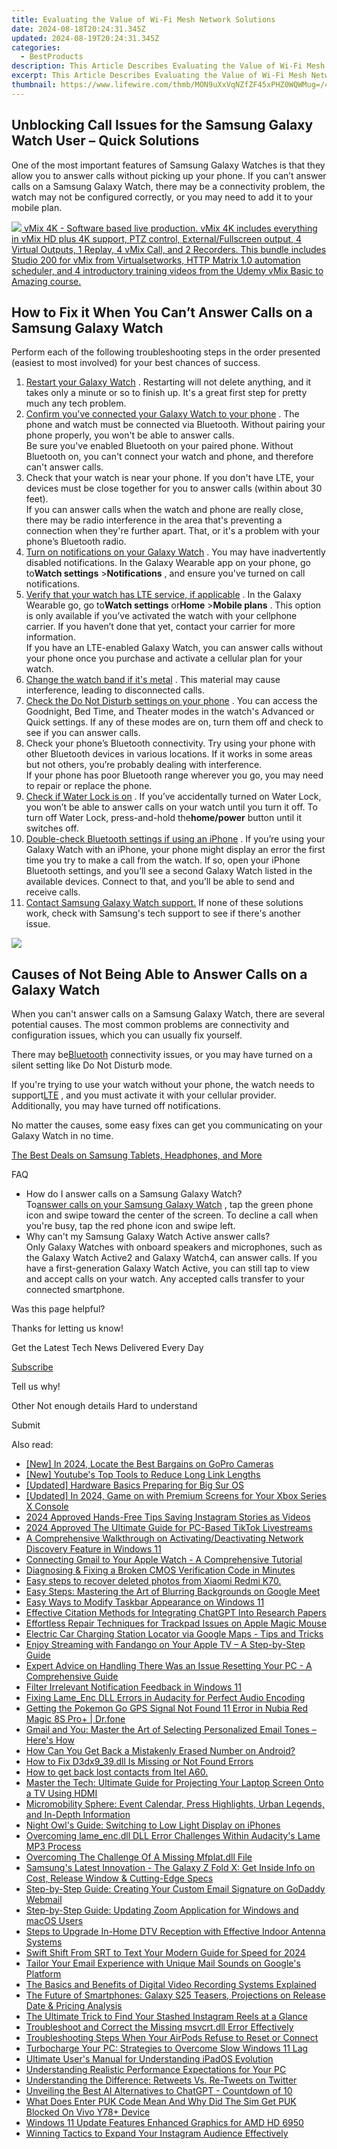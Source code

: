 ```yaml
---
title: Evaluating the Value of Wi-Fi Mesh Network Solutions
date: 2024-08-18T20:24:31.345Z
updated: 2024-08-19T20:24:31.345Z
categories:
  - BestProducts
description: This Article Describes Evaluating the Value of Wi-Fi Mesh Network Solutions
excerpt: This Article Describes Evaluating the Value of Wi-Fi Mesh Network Solutions
thumbnail: https://www.lifewire.com/thmb/MON9uXxVqNZfZF45xPHZ0WQWMug=/400x300/filters:no_upscale():max_bytes(150000):strip_icc():format(webp)/is-a-wi-fi-mesh-network-worth-it-5208305-ed06f07a8ef64264819da22f00cc58e2.jpg
---
```


## Unblocking Call Issues for the Samsung Galaxy Watch User – Quick Solutions
 One of the most important features of Samsung Galaxy Watches is that they allow you to answer calls without picking up your phone. If you can’t answer calls on a Samsung Galaxy Watch, there may be a connectivity problem, the watch may not be configured correctly, or you may need to add it to your mobile plan.  

<!-- affiliate ads begin -->
<a href="https://secure.2checkout.com/order/checkout.php?PRODS=30901369&QTY=1&AFFILIATE=108875&CART=1"> <img src="https://secure.avangate.com/images/merchant/ce9a6fb2becc2d235e62b125e9260102/products/1_copy_vMixCallScreenshot1-large.jpg" border="0"> vMix 4K - Software based live production. vMix 4K includes everything in vMix HD plus 4K support, PTZ control, External/Fullscreen output, 4 Virtual Outputs, 1 Replay, 4 vMix Call, and 2 Recorders. 
This bundle includes Studio 200 for vMix from Virtualsetworks, HTTP Matrix 1.0 automation scheduler, and 4 introductory training videos from the Udemy vMix Basic to Amazing course. </a>
<!-- affiliate ads end -->
## How to Fix it When You Can’t Answer Calls on a Samsung Galaxy Watch

 Perform each of the following troubleshooting steps in the order presented (easiest to most involved) for your best chances of success.  

1. [Restart your Galaxy Watch](https://www.lifewire.com/restart-samsung-galaxy-watch-5217412) . Restarting will not delete anything, and it takes only a minute or so to finish up. It's a great first step for pretty much any tech problem.
2. [Confirm you've connected your Galaxy Watch to your phone](https://www.lifewire.com/connect-samsung-galaxy-watch-to-phone-5217958) . The phone and watch must be connected via Bluetooth. Without pairing your phone properly, you won't be able to answer calls.  
 Be sure you've enabled Bluetooth on your paired phone. Without Bluetooth on, you can't connect your watch and phone, and therefore can't answer calls.
3. Check that your watch is near your phone. If you don't have LTE, your devices must be close together for you to answer calls (within about 30 feet).  
 If you can answer calls when the watch and phone are really close, there may be radio interference in the area that's preventing a connection when they're further apart. That, or it's a problem with your phone’s Bluetooth radio.
4. [Turn on notifications on your Galaxy Watch](https://www.lifewire.com/receive-text-messages-on-samsung-galaxy-watch-5217923) . You may have inadvertently disabled notifications. In the Galaxy Wearable app on your phone, go to**Watch settings** \>**Notifications** , and ensure you've turned on call notifications.
5. [Verify that your watch has LTE service, if applicable](https://shop-links.co/link/?exclusive=1&publisher_slug=itechdaily19598&url=https%3A%2F%2Fwww.samsung.com%2Fus%2Fsupport%2Fanswer%2FANS00082122%2F) . In the Galaxy Wearable go, go to**Watch settings** or**Home** \>**Mobile plans** . This option is only available if you’ve activated the watch with your cellphone carrier. If you haven’t done that yet, contact your carrier for more information.  
 If you have an LTE-enabled Galaxy Watch, you can answer calls without your phone once you purchase and activate a cellular plan for your watch.
6. [Change the watch band if it's metal](https://shop-links.co/link/?exclusive=1&publisher_slug=itechdaily19598&url=https%3A%2F%2Fwww.samsung.com%2Fus%2Fsupport%2Fanswer%2FANS00087245%2F) . This material may cause interference, leading to disconnected calls.
7. [Check the Do Not Disturb settings on your phone](https://www.lifewire.com/use-do-not-disturb-on-android-4688870) . You can access the Goodnight, Bed Time, and Theater modes in the watch's Advanced or Quick settings. If any of these modes are on, turn them off and check to see if you can answer calls.
8. Check your phone’s Bluetooth connectivity. Try using your phone with other Bluetooth devices in various locations. If it works in some areas but not others, you’re probably dealing with interference.  
 If your phone has poor Bluetooth range wherever you go, you may need to repair or replace the phone.
9. [Check if Water Lock is on](https://www.lifewire.com/is-galaxy-watch-waterproof-4774452) . If you’ve accidentally turned on Water Lock, you won’t be able to answer calls on your watch until you turn it off. To turn off Water Lock, press-and-hold the**home/power** button until it switches off.
10. [Double-check Bluetooth settings if using an iPhone](https://www.lifewire.com/connect-bluetooth-devices-to-iphone-2000092) . If you’re using your Galaxy Watch with an iPhone, your phone might display an error the first time you try to make a call from the watch. If so, open your iPhone Bluetooth settings, and you’ll see a second Galaxy Watch listed in the available devices. Connect to that, and you’ll be able to send and receive calls.
11. [Contact Samsung Galaxy Watch support.](https://shop-links.co/link/?exclusive=1&publisher_slug=itechdaily19598&url=https%3A%2F%2Fwww.samsung.com%2Fus%2Fsupport%2Fmobile%2Fwearables%2Fsmartwatches%2Fgalaxy-watch%2F) If none of these solutions work, check with Samsung's tech support to see if there's another issue.

<!-- affiliate ads begin -->
<a href="https://secure.2checkout.com/order/checkout.php?PRODS=4620778&QTY=1&AFFILIATE=108875&CART=1"><img src="https://secure.avangate.com/images/merchant/07dd4d5a72f5740ef0f035f201951476/300__250banner.jpg" border="0"></a>
<!-- affiliate ads end -->
## Causes of Not Being Able to Answer Calls on a Galaxy Watch

 When you can't answer calls on a Samsung Galaxy Watch, there are several potential causes. The most common problems are connectivity and configuration issues, which you can usually fix yourself.

 There may be[Bluetooth](https://www.lifewire.com/what-is-bluetooth-2377412) connectivity issues, or you may have turned on a silent setting like Do Not Disturb mode.

 If you're trying to use your watch without your phone, the watch needs to support[LTE](https://www.lifewire.com/what-is-lte-3426453) , and you must activate it with your cellular provider. Additionally, you may have turned off notifications.

 No matter the causes, some easy fixes can get you communicating on your Galaxy Watch in no time.

[The Best Deals on Samsung Tablets, Headphones, and More](https://www.lifewire.com/best-samsung-deals-8601352)

 FAQ

* How do I answer calls on a Samsung Galaxy Watch?  
 To[answer calls on your Samsung Galaxy Watch](https://www.lifewire.com/answer-call-on-samsung-galaxy-watch-5201661) , tap the green phone icon and swipe toward the center of the screen. To decline a call when you're busy, tap the red phone icon and swipe left.
* Why can't my Samsung Galaxy Watch Active answer calls?  
 Only Galaxy Watches with onboard speakers and microphones, such as the Galaxy Watch Active2 and Galaxy Watch4, can answer calls. If you have a first-generation Galaxy Watch Active, you can still tap to view and accept calls on your watch. Any accepted calls transfer to your connected smartphone.

Was this page helpful?

Thanks for letting us know!

 Get the Latest Tech News Delivered Every Day

[Subscribe](https://www.lifewire.com/#)

Tell us why!

 Other  Not enough details  Hard to understand

 Submit

<ins class="adsbygoogle"
     style="display:block"
     data-ad-format="autorelaxed"
     data-ad-client="ca-pub-7571918770474297"
     data-ad-slot="1223367746"></ins>



<ins class="adsbygoogle"
     style="display:block"
     data-ad-client="ca-pub-7571918770474297"
     data-ad-slot="8358498916"
     data-ad-format="auto"
     data-full-width-responsive="true"></ins>

<span class="atpl-alsoreadstyle">Also read:</span>
<div><ul>
<li><a href="https://fox-boxes.techidaily.com/new-in-2024-locate-the-best-bargains-on-gopro-cameras/"><u>[New] In 2024, Locate the Best Bargains on GoPro Cameras</u></a></li>
<li><a href="https://facebook-video-footage.techidaily.com/new-youtubes-top-tools-to-reduce-long-link-lengths/"><u>[New] Youtube's Top Tools to Reduce Long Link Lengths</u></a></li>
<li><a href="https://some-knowledge.techidaily.com/updated-hardware-basics-preparing-for-big-sur-os/"><u>[Updated] Hardware Basics  Preparing for Big Sur OS</u></a></li>
<li><a href="https://vp-tips.techidaily.com/updated-in-2024-game-on-with-premium-screens-for-your-xbox-series-x-console/"><u>[Updated] In 2024, Game on with Premium Screens for Your Xbox Series X Console</u></a></li>
<li><a href="https://instagram-video-files.techidaily.com/2024-approved-hands-free-tips-saving-instagram-stories-as-videos/"><u>2024 Approved  Hands-Free Tips  Saving Instagram Stories as Videos</u></a></li>
<li><a href="https://tiktok-clips.techidaily.com/2024-approved-the-ultimate-guide-for-pc-based-tiktok-livestreams/"><u>2024 Approved  The Ultimate Guide for PC-Based TikTok Livestreams</u></a></li>
<li><a href="https://technical-tips.techidaily.com/a-comprehensive-walkthrough-on-activatingdeactivating-network-discovery-feature-in-windows-11/"><u>A Comprehensive Walkthrough on Activating/Deactivating Network Discovery Feature in Windows 11</u></a></li>
<li><a href="https://technical-tips.techidaily.com/connecting-gmail-to-your-apple-watch-a-comprehensive-tutorial/"><u>Connecting Gmail to Your Apple Watch - A Comprehensive Tutorial</u></a></li>
<li><a href="https://technical-tips.techidaily.com/diagnosing-and-fixing-a-broken-cmos-verification-code-in-minutes/"><u>Diagnosing & Fixing a Broken CMOS Verification Code in Minutes</u></a></li>
<li><a href="https://phone-solutions.techidaily.com/easy-steps-to-recover-deleted-photos-from-xiaomi-redmi-k70-by-fonelab-android-recover-photos/"><u>Easy steps to recover deleted photos from Xiaomi Redmi K70.</u></a></li>
<li><a href="https://technical-tips.techidaily.com/easy-steps-mastering-the-art-of-blurring-backgrounds-on-google-meet/"><u>Easy Steps: Mastering the Art of Blurring Backgrounds on Google Meet</u></a></li>
<li><a href="https://technical-tips.techidaily.com/easy-ways-to-modify-taskbar-appearance-on-windows-11/"><u>Easy Ways to Modify Taskbar Appearance on Windows 11</u></a></li>
<li><a href="https://technical-tips.techidaily.com/effective-citation-methods-for-integrating-chatgpt-into-research-papers/"><u>Effective Citation Methods for Integrating ChatGPT Into Research Papers</u></a></li>
<li><a href="https://technical-tips.techidaily.com/effortless-repair-techniques-for-trackpad-issues-on-apple-magic-mouse/"><u>Effortless Repair Techniques for Trackpad Issues on Apple Magic Mouse</u></a></li>
<li><a href="https://technical-tips.techidaily.com/electric-car-charging-station-locator-via-google-maps-tips-and-tricks/"><u>Electric Car Charging Station Locator via Google Maps - Tips and Tricks</u></a></li>
<li><a href="https://technical-tips.techidaily.com/enjoy-streaming-with-fandango-on-your-apple-tv-a-step-by-step-guide/"><u>Enjoy Streaming with Fandango on Your Apple TV – A Step-by-Step Guide</u></a></li>
<li><a href="https://technical-tips.techidaily.com/expert-advice-on-handling-there-was-an-issue-resetting-your-pc-a-comprehensive-guide/"><u>Expert Advice on Handling There Was an Issue Resetting Your PC - A Comprehensive Guide</u></a></li>
<li><a href="https://win11.techidaily.com/filter-irrelevant-notification-feedback-in-windows-11/"><u>Filter Irrelevant Notification Feedback in Windows 11</u></a></li>
<li><a href="https://technical-tips.techidaily.com/fixing-lameenc-dll-errors-in-audacity-for-perfect-audio-encoding/"><u>Fixing Lame_Enc DLL Errors in Audacity for Perfect Audio Encoding</u></a></li>
<li><a href="https://android-location.techidaily.com/getting-the-pokemon-go-gps-signal-not-found-11-error-in-nubia-red-magic-8s-proplus-drfone-by-drfone-virtual/"><u>Getting the Pokemon Go GPS Signal Not Found 11 Error in Nubia Red Magic 8S Pro+ | Dr.fone</u></a></li>
<li><a href="https://technical-tips.techidaily.com/gmail-and-you-master-the-art-of-selecting-personalized-email-tones-heres-how/"><u>Gmail and You: Master the Art of Selecting Personalized Email Tones – Here's How</u></a></li>
<li><a href="https://technical-tips.techidaily.com/how-can-you-get-back-a-mistakenly-erased-number-on-android/"><u>How Can You Get Back a Mistakenly Erased Number on Android?</u></a></li>
<li><a href="https://technical-tips.techidaily.com/how-to-fix-d3dx939dll-is-missing-or-not-found-errors/"><u>How to Fix D3dx9_39.dll Is Missing or Not Found Errors</u></a></li>
<li><a href="https://blog-min.techidaily.com/how-to-get-back-lost-contacts-from-itel-a60-by-fonelab-android-recover-contacts/"><u>How to get back lost contacts from Itel A60.</u></a></li>
<li><a href="https://technical-tips.techidaily.com/master-the-tech-ultimate-guide-for-projecting-your-laptop-screen-onto-a-tv-using-hdmi/"><u>Master the Tech: Ultimate Guide for Projecting Your Laptop Screen Onto a TV Using HDMI</u></a></li>
<li><a href="https://technical-tips.techidaily.com/micromobility-sphere-event-calendar-press-highlights-urban-legends-and-in-depth-information/"><u>Micromobility Sphere: Event Calendar, Press Highlights, Urban Legends, and In-Depth Information</u></a></li>
<li><a href="https://technical-tips.techidaily.com/night-owls-guide-switching-to-low-light-display-on-iphones/"><u>Night Owl's Guide: Switching to Low Light Display on iPhones</u></a></li>
<li><a href="https://technical-tips.techidaily.com/overcoming-lameencdll-dll-error-challenges-within-audacitys-lame-mp3-process/"><u>Overcoming lame_enc.dll DLL Error Challenges Within Audacity's Lame MP3 Process</u></a></li>
<li><a href="https://technical-tips.techidaily.com/overcoming-the-challenge-of-a-missing-mfplatdll-file/"><u>Overcoming The Challenge Of A Missing Mfplat.dll File</u></a></li>
<li><a href="https://technical-tips.techidaily.com/samsungs-latest-innovation-the-galaxy-z-fold-x-get-inside-info-on-cost-release-window-and-cutting-edge-specs/"><u>Samsung's Latest Innovation - The Galaxy Z Fold X: Get Inside Info on Cost, Release Window & Cutting-Edge Specs</u></a></li>
<li><a href="https://technical-tips.techidaily.com/step-by-step-guide-creating-your-custom-email-signature-on-godaddy-webmail/"><u>Step-by-Step Guide: Creating Your Custom Email Signature on GoDaddy Webmail</u></a></li>
<li><a href="https://technical-tips.techidaily.com/step-by-step-guide-updating-zoom-application-for-windows-and-macos-users/"><u>Step-by-Step Guide: Updating Zoom Application for Windows and macOS Users</u></a></li>
<li><a href="https://technical-tips.techidaily.com/steps-to-upgrade-in-home-dtv-reception-with-effective-indoor-antenna-systems/"><u>Steps to Upgrade In-Home DTV Reception with Effective Indoor Antenna Systems</u></a></li>
<li><a href="https://some-guidance.techidaily.com/swift-shift-from-srt-to-text-your-modern-guide-for-speed-for-2024/"><u>Swift Shift From SRT to Text  Your Modern Guide for Speed for 2024</u></a></li>
<li><a href="https://technical-tips.techidaily.com/tailor-your-email-experience-with-unique-mail-sounds-on-googles-platform/"><u>Tailor Your Email Experience with Unique Mail Sounds on Google's Platform</u></a></li>
<li><a href="https://technical-tips.techidaily.com/the-basics-and-benefits-of-digital-video-recording-systems-explained/"><u>The Basics and Benefits of Digital Video Recording Systems Explained</u></a></li>
<li><a href="https://technical-tips.techidaily.com/the-future-of-smartphones-galaxy-s25-teasers-projections-on-release-date-and-pricing-analysis/"><u>The Future of Smartphones: Galaxy S25 Teasers, Projections on Release Date & Pricing Analysis</u></a></li>
<li><a href="https://technical-tips.techidaily.com/the-ultimate-trick-to-find-your-stashed-instagram-reels-at-a-glance/"><u>The Ultimate Trick to Find Your Stashed Instagram Reels at a Glance</u></a></li>
<li><a href="https://technical-tips.techidaily.com/troubleshoot-and-correct-the-missing-msvcrtdll-error-effectively/"><u>Troubleshoot and Correct the Missing msvcrt.dll Error Effectively</u></a></li>
<li><a href="https://technical-tips.techidaily.com/troubleshooting-steps-when-your-airpods-refuse-to-reset-or-connect/"><u>Troubleshooting Steps When Your AirPods Refuse to Reset or Connect</u></a></li>
<li><a href="https://technical-tips.techidaily.com/turbocharge-your-pc-strategies-to-overcome-slow-windows-11-lag/"><u>Turbocharge Your PC: Strategies to Overcome Slow Windows 11 Lag</u></a></li>
<li><a href="https://technical-tips.techidaily.com/ultimate-users-manual-for-understanding-ipados-evolution/"><u>Ultimate User's Manual for Understanding iPadOS Evolution</u></a></li>
<li><a href="https://technical-tips.techidaily.com/understanding-realistic-performance-expectations-for-your-pc/"><u>Understanding Realistic Performance Expectations for Your PC</u></a></li>
<li><a href="https://technical-tips.techidaily.com/understanding-the-difference-retweets-vs-re-tweets-on-twitter/"><u>Understanding the Difference: Retweets Vs. Re-Tweets on Twitter</u></a></li>
<li><a href="https://technical-tips.techidaily.com/unveiling-the-best-ai-alternatives-to-chatgpt-countdown-of-10/"><u>Unveiling the Best AI Alternatives to ChatGPT - Countdown of 10</u></a></li>
<li><a href="https://sim-unlock.techidaily.com/what-does-enter-puk-code-mean-and-why-did-the-sim-get-puk-blocked-on-vivo-y78plus-device-by-drfone-android/"><u>What Does Enter PUK Code Mean And Why Did The Sim Get PUK Blocked On Vivo Y78+ Device</u></a></li>
<li><a href="https://network-issues.techidaily.com/windows-11-update-features-enhanced-graphics-for-amd-hd-6950/"><u>Windows 11 Update Features Enhanced Graphics for AMD HD 6950</u></a></li>
<li><a href="https://technical-tips.techidaily.com/winning-tactics-to-expand-your-instagram-audience-effectively/"><u>Winning Tactics to Expand Your Instagram Audience Effectively</u></a></li>
</ul></div>
